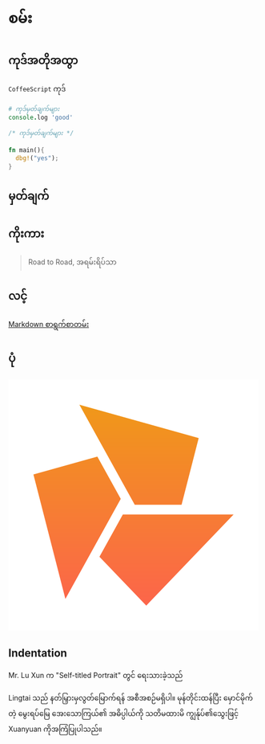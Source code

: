 [ကမ္ဘာလုံးဆိုင်ရာ မှတ်ချက်များကို မှတ်သားထားပါ။]:#

# စမ်း

## ကုဒ်အတိုအထွာ

`CoffeeScript` ကုဒ်

```coffee
# ကုဒ်မှတ်ချက်များ
console.log 'good'


```

```rust
/* ကုဒ်မှတ်ချက်များ */

fn main(){
  dbg!("yes");
}
```

## မှတ်ချက်

<!-- HTML 注释 --> 

<!-- 多行注释 --> 

## ကိုးကား

> Road to Road, အရမ်းရိပ်သာ

## လင့်

[Markdown စာရွက်စာတမ်း](https://github.com/xxai-art/xxai-art-md)

## ပုံ

![xxAI.Art Brand Identity](https://raw.githubusercontent.com/xxai-art/web/main/file/svg/logo.svg)

## Indentation

Mr. Lu Xun က "Self-titled Portrait" တွင် ရေးသားခဲ့သည်

  Lingtai သည် နတ်မြှားမှလွတ်မြောက်ရန် အစီအစဉ်မရှိပါ။
  မုန်တိုင်းထန်ပြီး မှောင်မိုက်တဲ့ မွေးရပ်မြေ
  အေးသောကြယ်၏ အဓိပ္ပါယ်ကို သတိမထားမိ
  ကျွန်ုပ်၏သွေးဖြင့် Xuanyuan ကိုအကြံပြုပါသည်။


